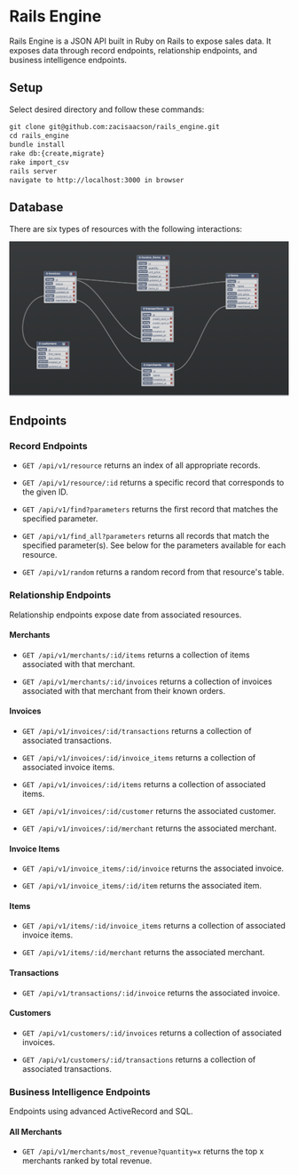# Rails Engine

Rails Engine is a JSON API built in Ruby on Rails to expose sales data. It exposes data through record endpoints, relationship endpoints, and business intelligence endpoints.

## Setup

Select desired directory and follow these commands:

```
git clone git@github.com:zacisaacson/rails_engine.git
cd rails_engine
bundle install
rake db:{create,migrate}
rake import_csv
rails server
navigate to http://localhost:3000 in browser
```
## Database

There are six types of resources with the following interactions:

![db_schema](./public/schema.png)

## Endpoints

### Record Endpoints

- `GET /api/v1/resource` returns an index of all appropriate records.

- `GET /api/v1/resource/:id` returns a specific record that corresponds to the given ID.

- `GET /api/v1/find?parameters` returns the first record that matches the specified parameter.

- `GET /api/v1/find_all?parameters` returns all records that match the specified parameter(s). See below for the parameters available for each resource.

- `GET /api/v1/random` returns a random record from that resource's table.

### Relationship Endpoints

Relationship endpoints expose date from associated resources.

#### Merchants

- `GET /api/v1/merchants/:id/items` returns a collection of items associated with that merchant.

- `GET /api/v1/merchants/:id/invoices` returns a collection of invoices associated with that merchant from their known orders.

#### Invoices

- `GET /api/v1/invoices/:id/transactions` returns a collection of associated transactions.

- `GET /api/v1/invoices/:id/invoice_items` returns a collection of associated invoice items.

- `GET /api/v1/invoices/:id/items` returns a collection of associated items.

- `GET /api/v1/invoices/:id/customer` returns the associated customer.

- `GET /api/v1/invoices/:id/merchant` returns the associated merchant.

#### Invoice Items

- `GET /api/v1/invoice_items/:id/invoice` returns the associated invoice.

- `GET /api/v1/invoice_items/:id/item` returns the associated item.

#### Items

- `GET /api/v1/items/:id/invoice_items` returns a collection of associated invoice items.

- `GET /api/v1/items/:id/merchant` returns the associated merchant.

#### Transactions

- `GET /api/v1/transactions/:id/invoice` returns the associated invoice.

#### Customers

- `GET /api/v1/customers/:id/invoices` returns a collection of associated invoices.

- `GET /api/v1/customers/:id/transactions` returns a collection of associated transactions.

### Business Intelligence Endpoints

Endpoints using advanced ActiveRecord and SQL.

#### All Merchants

- `GET /api/v1/merchants/most_revenue?quantity=x` returns the top x merchants ranked by total revenue.
